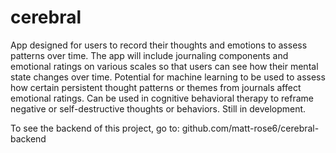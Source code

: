# cerebral

App designed for users to record their thoughts and emotions to assess patterns over time. The app will include journaling components and emotional ratings on various scales so that users can see how their mental state changes over time. Potential for machine learning to be used to assess how certain persistent thought patterns or themes from journals affect emotional ratings. Can be used in cognitive behavioral therapy to reframe negative or self-destructive thoughts or behaviors. Still in development.

To see the backend of this project, go to: github.com/matt-rose6/cerebral-backend
